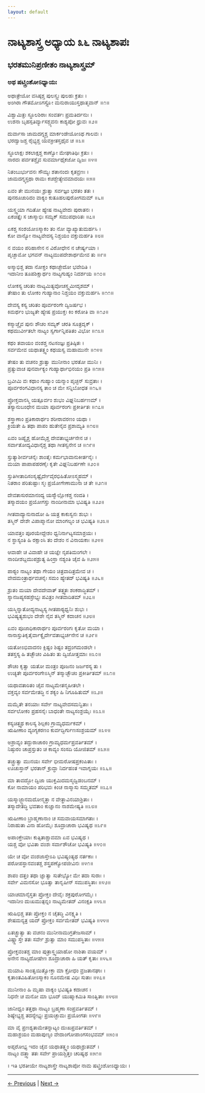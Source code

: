 ```yaml
---
layout: default
---
```

# ನಾಟ್ಯಶಾಸ್ತ್ರ ಅಧ್ಯಾಯ ೩೬ ನಾಟ್ಯಶಾಪಃ 

## ಭರತಮುನಿಪ್ರಣೀತಂ ನಾಟ್ಯಶಾಸ್ತ್ರಮ್

### ಅಥ ಷಟ್ತ್ರಿಂಶೋಽಧ್ಯಾಯಃ
ಅಥಾತ್ರೇಯೋ ವಸಿಷ್ಠಶ್ಚ ಪುಲಸ್ತ್ಯಃ ಪುಲಹಃ ಕ್ರತುಃ ।<br/>
ಅಂಗಿರಾ ಗೌತಮೋಽಗಸ್ತ್ಯೋ ಮನುರಾಯುಸ್ತಥಾತ್ಮವಾನ್ ॥೧॥

ವಿಶ್ವಾಮಿತ್ರಃ ಸ್ಥೂಲಶಿರಾಃ ಸಂವರ್ತಃ ಪ್ರಮತಿರ್ದನುಃ ।<br/>
ಉಶನಾ ಬೃಹಸ್ಪತಿರ್ವ್ಯಾಸಶ್ಚ್ಯವನಃ ಕಾಶ್ಯಪೋ ಧ್ರುವಃ ॥೨॥

ದುರ್ವಾಸಾ ಜಾಮದಗ್ನ್ಯಶ್ಚ ಮಾರ್ಕಂಡೇಯೋಽಥ ಗಾಲವಃ ।<br/>
ಭರದ್ವಾಜಶ್ಚ ರೈಭ್ಯಶ್ಚ ಯವಕ್ರೀತಸ್ತಥೈವ ಚ ॥೩॥

ಸ್ಥೂಲಾಕ್ಷಃ ಶಕಲಾಕ್ಷಶ್ಚ ಕಾಣ್ವೋ ಮೇಘಾತಿಥಿಃ ಕ್ರತುಃ ।<br/>
ನಾರದಃ ಪರ್ವತಶ್ಚೈವ ಸುವರ್ಮಾಥೈಕಜೋ ದ್ವಿಜಃ ॥೪॥

ನಿತಂಬುರ್ಭುವನಃ ಸೌಮ್ಯಃ ಶತಾನಂದಃ ಕೃತವ್ರಣಃ ।<br/>
ಜಾಮದಗ್ನ್ಯಸ್ತಥಾ ರಾಮಃ ಕಚಶ್ಚೇತ್ಯೇವಮಾದಯಃ ॥೫॥

ಏವಂ ತೇ ಮುನಯಃ ಶ್ರುತ್ವಾ ಸರ್ವಜ್ಞಂ ಭರತಂ ತತಃ ।<br/>
ಪುನರೂಚುರಿದಂ ವಾಕ್ಯಂ ಕುತೂಹಲಪುರೋಗಮಮ್ ॥೬॥

ಯಸ್ತ್ವಯಾ ಗದಿತೋ ಹ್ಯೇಷ ನಾಟ್ಯವೇದಃ ಪುರಾತನಃ ।<br/>
ಏಕಚಿತ್ತೈಃ ಸ ಚಾಸ್ಮಾಭಿಃ ಸಮ್ಯಕ್ ಸಮುಪಧಾರಿತಃ ॥೭॥

ಏಕಶ್ಚ ಸಂಶಯೋಽಸ್ಮಾಕಂ ತಂ ನೋ ವ್ಯಾಖ್ಯಾತುಮರ್ಹಸಿ ।<br/>
ಕೋ ವಾನ್ಯೋ ನಾಟ್ಯವೇದಸ್ಯ ನಿಶ್ಚಯಂ ವಕ್ತುಮರ್ಹತಿ ॥೮॥

ನ ವಯಂ ಪರಿಹಾಸೇನ ನ ವಿರೋಧೇನ ನ ಚೇರ್ಷ್ಯಯಾ ।<br/>
ಪೃಚ್ಛಾಮೋ ಭಗವನ್ ನಾಟ್ಯಮುಪದೇಶಾರ್ಥಮೇವ ತು ॥೯॥

ಅಸ್ಮಾಭಿಶ್ಚ ತದಾ ನೋಕ್ತಂ ಕಥಾಚ್ಛೇದೋ ಭವೇದಿತಿ ।<br/>
ಇದಾನೀಂ ತೂಪಶಿಕ್ಷಾರ್ಥಂ ನಾಟ್ಯಗುಹ್ಯಂ ನಿದರ್ಶಯ ॥೧೦॥

ಲೋಕಸ್ಯ ಚರಿತಂ ನಾಟ್ಯಮಿತ್ಯವೋಚಸ್ತ್ವಮೀದೃಶಮ್ ।<br/>
ತೇಷಾಂ ತು ಲೋಕಂ ಗುಹ್ಯಾನಾಂ ನಿಶ್ಚಯಂ ವಕ್ತುಮರ್ಹಸಿ ॥೧೧॥

ದೇವಸ್ಯ ಕಸ್ಯ ಚರಿತಂ ಪೂರ್ವರಂಗೇ ದ್ವಿಜರ್ಷಭ ।<br/>
ಕಿಮರ್ಥಂ ಭುಜ್ಯತೇ ಹ್ಯೇಷ ಪ್ರಯುಕ್ತಃ ಕಿಂ ಕರೋತಿ ವಾ ॥೧೨॥

ಕಸ್ಮಾಚ್ಚೈವ ಪುನಃ ಶೌಚಂ ಸಮ್ಯಕ್ ಚರತಿ ಸೂತ್ರದೃಕ್ ।<br/>
ಕಥಮುರ್ವೀತಲೇ ನಾಟ್ಯಂ ಸ್ವರ್ಗಾನ್ನಿಪತಿತಂ ವಿಭೋ ॥೧೩॥

ಕಥಂ ತವಾಯಂ ವಂಶಶ್ಚ ನಟಸಂಜ್ಞಃ ಪ್ರತಿಷ್ಠಿತಃ ।<br/>
ಸರ್ವಮೇವ ಯಥಾತತ್ತ್ವಂ ಕಥಯಸ್ವ ಮಹಾಮುನೇ ॥೧೪॥

ತೇಷಂ ತು ವಚನಂ ಶ್ರುತ್ವಾ ಮುನೀನಾಂ ಭರತೋ ಮುನಿಃ ।<br/>
ಪ್ರತ್ಯುವಾಚ ಪುನರ್ವಾಕ್ಯಂ ಗುಹ್ಯಾರ್ಥಾಭಿನಯಂ ಪ್ರತಿ ॥೧೫॥

ಬ್ರವೀಮಿ ವಃ ಕಥಾಂ ಗುಹ್ಯಾಂ ಯನ್ಮಾಂ ಪೃಚ್ಛನ್ ಸುವ್ರತಾಃ ।<br/>
ಪೂರ್ವರಂಗವಿಧಾನಸ್ಯ ತಾಂ ಚ ಮೇ ಸನ್ನಿಬೋಧತ ॥೧೬॥

ಪ್ರೋಕ್ತವಾನಸ್ಮಿ ಯತ್ಪೂರ್ವಂ ಶುಭಂ ವಿಘ್ನನಿಬರ್ಹಣಮ್ ।<br/>
ತಸ್ಯಾನುಬಂಧೇನ ಮಯಾ ಪೂರ್ವರಂಗಃ ಪ್ರಕೀರ್ತಿತಃ ॥೧೭॥

ಶಸ್ತ್ರಾಣಾಂ ಪ್ರತಿಕಾರಾರ್ಥಂ ಶರೀರಾವರಣಂ ಯಥಾ ।<br/>
ಕ್ರಿಯತೇ ಹಿ ತಥಾ ಪಾಪಂ ಹುತೇನೈವ ಪ್ರಶಾಮ್ಯತಿ ॥೧೮॥

ಏವಂ ಜಪ್ಯೈಶ್ಚ ಹೋಮೈಶ್ಚ ದೇವತಾಭ್ಯರ್ಚನೇನ ಚ ।<br/>
ಸರ್ವಾತೋದ್ಯವಿಧಾನೈಶ್ಚ ತಥಾ ಗೀತಸ್ವನೇನ ಚ ॥೧೯॥

ಸ್ತುತ್ಯಾಶೀರ್ವಚನೈಃ ಶಾಂತೈಃ ಕರ್ಮಭಾವಾನುಕೀರ್ತನೈಃ ।<br/>
ಮಯಾ ಪಾಪಾಪಹರಣೈಃ ಕೃತೇ ವಿಘ್ನನಿಬರ್ಹಣೇ ॥೨೦॥

ಸ್ತುತಿಗೀತಾದಿಸಂಸೃಷ್ಟೈರ್ದೇವೈರಭಿಹಿತೋಽಸ್ಮ್ಯಹಮ್ ।<br/>
ನಿತರಾಂ ಪರಿತುಷ್ಟಾಃ ಸ್ಮಃ ಪ್ರಯೋಗೇಣಾಮುನಾ ಚ ತೇ ॥೨೧॥

ದೇವತಾಸುರಮಾನಂದ್ಯ ಯಸ್ಮಾಁಲ್ಲೋಕಶ್ಚ ನಂದತಿ ।<br/>
ತಸ್ಮಾದಯಂ ಪ್ರಯೋಗಸ್ತು ನಾಂದೀನಾಮಾ ಭವಿಷ್ಯತಿ ॥೨೨॥

ಗೀತವಾದ್ಯಾನುನಾದೋ ಹಿ ಯತ್ರ ಕಾಕುಸ್ವನಃ ಶುಭಃ ।<br/>
ತಸ್ಮಿನ್ ದೇಶೇ ವಿಪಾಪ್ಮಾನೋ ಮಾಂಗಲ್ಯಂ ಚ ಭವಿಷ್ಯತಿ ॥೨೩॥

ಯಾವತ್ತಂ ಪೂರಯೇದ್ದೇಶಂ ಧ್ವನಿರ್ನಾಟ್ಯಸಮಾಶ್ರಯಃ ।<br/>
ನ ಸ್ಥಾಸ್ಯಂತಿ ಹಿ ರಕ್ಷಾಂಸಿ ತಂ ದೇಶಂ ನ ವಿನಾಯಕಾಃ ॥೨೪॥

ಆವಾಹೇ ಚ ವಿವಾಹೇ ಚ ಯಜ್ಞೇ ನೃಪತಿಮಂಗಲೇ ।<br/>
ನಾಂದೀಶಬ್ದಮುಪಶ್ರುತ್ಯ ಹಿಂಸ್ರಾ ನಶ್ಯಂತಿ ಚೈವ ಹಿ ॥೨೫॥

ಪಾಠ್ಯಂ ನಾಟ್ಯಂ ತಥಾ ಗೇಯಂ ಚಿತ್ರವಾದಿತ್ರಮೇವ ಚ ।<br/>
ವೇದಮಂತ್ರಾರ್ಥವಚನೈಃ ಸಮಂ ಹ್ಯೇತದ್ ಭವಿಷ್ಯತಿ ॥೨೬॥

ಶ್ರುತಂ ಮಯಾ ದೇವದೇವಾತ್ ತತ್ತ್ವತಃ ಶಂಕರಾದ್ಧಿತಮ್ ।<br/>
ಸ್ನಾನಜಪ್ಯಸಹಸ್ರೇಭ್ಯಃ ಪವಿತ್ರಂ ಗೀತವಾದಿತಮ್ ॥೨೭॥

ಯಸ್ಮಿನ್ನಾತೋದ್ಯನಾಟ್ಯಸ್ಯ ಗೀತಪಾಠ್ಯಧ್ವನಿಃ ಶುಭಃ ।<br/>
ಭವಿಷ್ಯತ್ಯಶುಭಂ ದೇಶೇ ನೈವ ತಸ್ಮಿನ್ ಕದಾಚನ ॥೨೮॥

ಏವಂ ಪೂಜಾಧಿಕಾರಾರ್ಥಂ ಪೂರ್ವರಂಗಃ ಕೃತೋ ಮಯಾ ।<br/>
ನಾನಾಸ್ತುತಿಕೃತೈರ್ವಾಕ್ಯೈರ್ದೇವತಾಭ್ಯರ್ಚನೇನ ಚ ॥೨೯॥

ಯತೋಽಭಿವಾದನಂ ಕ್ಲಿಷ್ಟಂ ಶಿಷ್ಟಂ ತದ್ರಂಗಮಂಡಲೇ ।<br/>
ತತಸ್ತಸ್ಯ ಹಿ ತಚ್ಛೌಚಂ ವಿಹಿತಂ ತು ದ್ವಿಜೋತ್ತಮಾಃ ॥೩೦॥

ಶೌಚಂ ಕೃತ್ವಾ ಯತೋ ಮಂತ್ರಂ ಪೂಜನಂ ಜರ್ಜರಸ್ಯ ತು ।<br/>
ಉಚ್ಯತೇ ಪೂರ್ವರಂಗೇಽಸ್ಮಿನ್ ತಸ್ಮಾಚ್ಛೌಚಂ ಪ್ರಕೀರ್ತಿತಮ್ ॥೩೧॥

ಯಥಾವತಾರಿತಂ ಚೈವ ನಾಟ್ಯಮೇತನ್ಮಹೀತಲೇ ।<br/>
ವಕ್ತವ್ಯಂ ಸರ್ವಮೇತದ್ಧಿ ನ ಶಕ್ಯಂ ಹಿ ನಿಗೂಹಿತುಮ್ ॥೩೨॥

ಮಮೈತೇ ತನಯಾಃ ಸರ್ವೇ ನಾಟ್ಯವೇದಸಮನ್ವಿತಾಃ ।<br/>
ಸರ್ವಲೋಕಂ ಪ್ರಹಸನೈಃ ಬಾಧಂತೇ ನಾಟ್ಯಸಂಶ್ರಯೈಃ ॥೩೩॥

ಕಸ್ಯಚಿತ್ತ್ವಥ ಕಾಲಸ್ಯ ಶಿಲ್ಪಕಂ ಗ್ರಾಮ್ಯಧರ್ಮಕಮ್ ।<br/>
ಋಷೀಣಾಂ ವ್ಯಂಗ್ಯಕರಣಂ ಕುರ್ವದ್ಭಿರ್ಗುಣಸಂಶ್ರಯಮ್ ॥೩೪॥

ಅಶ್ರಾವ್ಯಂ ತದ್ದುರಾಚಾರಂ ಗ್ರಾಮ್ಯಧರ್ಮಪ್ರವರ್ತಿತಮ್ ।<br/>
ನಿಷ್ಠುರಂ ಚಾಪ್ರಸ್ತುತಂ ಚ ಕಾವ್ಯಂ ಸಂಸದಿ ಯೋಜಿತಮ್ ॥೩೫॥

ತಚ್ಛ್ರುತ್ವಾ ಮುನಯಃ ಸರ್ವೇ ಭೀಮರೋಷಪ್ರಕಂಪಿತಾಃ ।<br/>
ಊಚುಸ್ತಾನ್ ಭರತಾನ್ ಕ್ರುದ್ಧಾ ನಿರ್ದಹಂತ ಇವಾಗ್ನಯಃ ॥೩೬॥

ಮಾ ತಾವದ್ಭೋ ದ್ವಿಜಾ ಯುಕ್ತಮಿದಮಸ್ಮದ್ವಿಡಂಬನಮ್ ।<br/>
ಕೋ ನಾಮಾಯಂ ಪರಿಭವಃ ಕಿಂಚ ನಾಸ್ಮಾಸು ಸಮ್ಮತಮ್ ॥೩೭॥

ಯಸ್ಮಾಜ್ಜ್ಞಾನಮದೋನ್ಮತ್ತಾ ನ ವೇತ್ಥಾವಿನಯಾಶ್ರಿತಾಃ ।<br/>
ತಸ್ಮಾದೇತದ್ಧಿ ಭವತಾಂ ಕುಜ್ಞಾನಂ ನಾಶಮೇಷ್ಯತಿ ॥೩೮॥

ಋಷೀಣಾಂ ಬ್ರಾಹ್ಮಣಾನಾಂ ಚ ಸಮವಾಯಸಮಾಗತಾಃ ।<br/>
ನಿರಾಹುತಾ ವಿನಾ ಹೋಮೈಃ ಶೂದ್ರಾಚಾರಾ ಭವಿಷ್ಯಥ ॥೩೯॥

ಅಪಾಂಕ್ತೇಯಾಃ ಕುತ್ಸಿತಾಶ್ಚಾವಮಾ ಏವ ಭವಿಷ್ಯಥ ।<br/>
ಯಶ್ಚ ವೋ ಭವಿತಾ ವಂಶಃ ಸರ್ವಾಶೌಚೋ ಭವಿಷ್ಯತಿ ॥೪೦॥

ಯೇ ಚ ವೋ ವಂಶಜಾಸ್ತೇಽಪಿ ಭವಿಷ್ಯಂತ್ಯಥ ನರ್ತಕಾಃ ।<br/>
ಪರೋಪಸ್ಥಾನವಂತಶ್ಚ ಶಸ್ತ್ರಪಣ್ಯೋಪಜೀವಿನಃ ॥೪೧॥

ಶಾಪಂ ದತ್ತಂ ತಥಾ ಜ್ಞಾತ್ವಾ ಸುತೇಭ್ಯೋ ಮೇ ತದಾ ಸುರಾಃ ।<br/>
ಸರ್ವೇ ವಿಮನಸೋ ಭೂತ್ವಾ ತಾನೃಷೀನ್ ಸಮುಪಸ್ಥಿತಾಃ ॥೪೨॥

ಯಾಚಮಾನೈಸ್ತತಃ ಪ್ರೋಕ್ತಂ ದೇವೈಃ ಶಕ್ರಪುರೋಗಮೈಃ ।<br/>
ಇದಾನೀಂ ದುಃಖಮುತ್ಪನ್ನಂ ನಾಟ್ಯಮೇತದ್ ವಿನಂಕ್ಷತಿ ॥೪೩॥

ಋಷಿಭಿಶ್ಚ ತತಃ ಪ್ರೋಕ್ತಂ ನ ಚೈತದ್ಧಿ ವಿನಕ್ಷ್ಯತಿ ।<br/>
ಶೇಷಮನ್ಯತ್ರ ಯದ್ ಪ್ರೋಕ್ತಂ ಸರ್ವಮೇತದ್ ಭವಿಷ್ಯತಿ ॥೪೪॥

ಏತಚ್ಛ್ರುತ್ವಾ ತು ವಚನಂ ಮುನೀನಾಮುಗ್ರತೇಜಸಾಮ್ ।<br/>
ವಿಷ್ಣ್ಣಾಸ್ತೇ ತತಃ ಸರ್ವೇ ಶ್ರುತ್ವಾ ಮಾಂ ಸಮುಪಸ್ಥಿತಾಃ ॥೪೫॥

ಪ್ರೋಕ್ತವಂತಶ್ಚ ಮಾಂ ಪುತ್ರಾಸ್ತ್ವಯಾಹೋ ನಾಶಿತಾ ವಯಮ್ ।<br/>
ಅನೇನ ನಾಟ್ಯದೋಷೇಣ ಶೂದ್ರಾಚಾರಾ ಹಿ ಯತ್ ಕೃತಾಃ ॥೪೬॥

ಮಯಾಪಿ ಸಾಂತ್ವಯಿತ್ವೋಕ್ತಾ ಮಾ ಕ್ರೋಧಂ ವ್ರಜತಾನಘಾಃ ।<br/>
ಕೃತಾಂತವಿಹಿತೋಽಸ್ಮಾಕಂ ನೂನಮೇಷ ವಿಧಿಃ ಸುತಾಃ ॥೪೭॥

ಮುನೀನಾಂ ಹಿ ಮೃಷಾ ವಾಕ್ಯಂ ಭವಿಷ್ಯತಿ ಕದಾಚನ ।<br/>
ನಿಧನೇ ಚ ಮನೋ ಮಾ ಭೂದ್ ಯುಷ್ಮಾಕಮಿತಿ ಸಾಂತ್ವಿತಾಃ ॥೪೮॥

ಜಾನೀಧ್ವಂ ತತ್ತಥಾ ನಾಟ್ಯಂ ಬ್ರಹ್ಮಣಾ ಸಂಪ್ರವರ್ತಿತಮ್ ।<br/>
ಶಿಷ್ಯೇಭ್ಯಶ್ಚ ತದನ್ಯೇಭ್ಯಃ ಪ್ರಯಚ್ಛಾಮಃ ಪ್ರಯೋಗತಃ ॥೪೯॥

ಮಾ ವೈ ಪ್ರಣಶ್ಯತಾಮೇತನ್ನಾಟ್ಯಂ ದುಃಖಪ್ರವರ್ತಿತಮ್ ।<br/>
ಮಹಾಶ್ರಯಂ ಮಹಾಪುಣ್ಯಂ ವೇದಾಂಗೋಪಾಂಗಸಂಭವಮ್ ॥೫೦॥

ಅಪ್ಸರೋಭ್ಯ ಇದಂ ಚೈವ ಯಥಾತತ್ತ್ವಂ ಯಥಾಶ್ರುತಮ್ ।<br/>
ನಾಟ್ಯಂ ದತ್ತ್ವಾ ತತಃ ಸರ್ವೇ ಪ್ರಾಯಶ್ಚಿತ್ತಂ ಚರಿಷ್ಯಥ ॥೫೧॥

। ಇತಿ ಭರತೀಯೇ ನಾಟ್ಯಶಾಸ್ತ್ರೇ ನಾಟ್ಯಶಾಪೋ ನಾಮ ಷಟ್ತ್ರಿಂಶೋಽಧ್ಯಾಯಃ । 


---

[← Previous](chapter_35.md) | [Next →](chapter_37.md)
